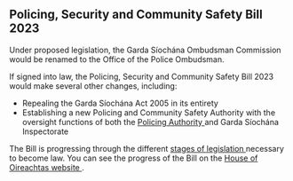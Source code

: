 ##  Policing, Security and Community Safety Bill 2023

Under proposed legislation, the Garda Síochána Ombudsman Commission would be
renamed to the Office of the Police Ombudsman.

If signed into law, the Policing, Security and Community Safety Bill 2023
would make several other changes, including:

  * Repealing the Garda Síochána Act 2005 in its entirety 
  * Establishing a new Policing and Community Safety Authority with the oversight functions of both the [ Policing Authority ](https://www.policingauthority.ie/en) and Garda Síochána Inspectorate 

The Bill is progressing through the different [ stages of legislation
](https://www.citizensinformation.ie/en/government_in_ireland/houses_of_the_oireachtas/legislation.html#l11326)
necessary to become law. You can see the progress of the Bill on the [ House
of Oireachtas website ](https://www.oireachtas.ie/en/bills/bill/2023/3/) .
